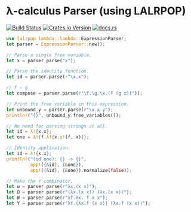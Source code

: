 # λ-calculus Parser (using LALRPOP)

[![Build Status](https://travis-ci.org/nixpulvis/lalrpop-lambda.svg?branch=master)](https://travis-ci.org/nixpulvis/lalrpop-lambda)
[![Crates.io Version](https://img.shields.io/crates/v/lalrpop-lambda.svg?color=%238035b9)](https://crates.io/crates/lalrpop-lambda)
[![docs.rs](https://img.shields.io/badge/docs.rs-0.x.x-lightgrey.svg)](https://docs.rs/lalrpop-lambda)

```rust
use lalrpop_lambda::lambda::ExpressionParser;
let parser = ExpressionParser::new();

// Parse a single free variable.
let x = parser.parse("x");

// Parse the identity function.
let id = parser.parse(r"\x.x");

// f ∘ g
let compose = parser.parse(r"\f.\g.\x.(f (g x))"));

// Print the free variable in this expression.
let unbound_y = parser.parse(r"\x.x y");
println!("{}", unbound_y.free_variables());

// No need for parsing strings at all.
let id = λ!{x.x};
let one = λ!{f.λ!{x.γ!(f, x)}};

// Identity application.
let id = λ!{x.x};
println!("(id one): {} -> {}",
         app!({&id}, {&one}),
         app!({&id}, {&one}).normalize(false));

// Make the Y combinator.
let ω = parser.parse(r"λx.(x x)");
let Ω = parser.parse(r"(λx.(x x)) (λx.(x x))");
let W = parser.parse(r"λf.λx. f x x");
let Y = parser.parse(r"λf.(λx.f (x x)) (λx.f (x x))");
```
